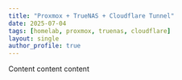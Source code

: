 ```yaml
---
title: "Proxmox + TrueNAS + Cloudflare Tunnel"
date: 2025-07-04
tags: [homelab, proxmox, truenas, cloudflare]
layout: single
author_profile: true
---
```


Content content content

